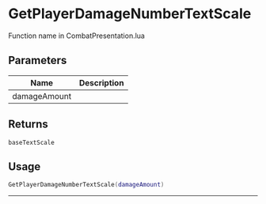 # GetPlayerDamageNumberTextScale

Function name in CombatPresentation.lua

## Parameters

| Name         | Description |
| ------------ | ----------- |
| damageAmount |             |

## Returns

`baseTextScale`

## Usage

```lua
GetPlayerDamageNumberTextScale(damageAmount)
```

---
